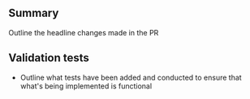 ## Summary

Outline the headline changes made in the PR

## Validation tests

- Outline what tests have been added and conducted to ensure that what's being implemented is functional
